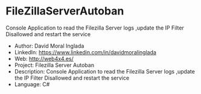 # FileZillaServerAutoban
Console Application to read the Filezilla Server logs ,update the IP Filter Disallowed and restart the service

 * Author: David Moral Inglada
 * LinkedIn: https://www.linkedin.com/in/davidmoralinglada
 * Web: http://web4x4.es/
 * Project: Filezilla Server Autoban
 * Description: Console Application to read the Filezilla Server logs ,update the IP Filter Disallowed and restart the service
 * Language: C#
